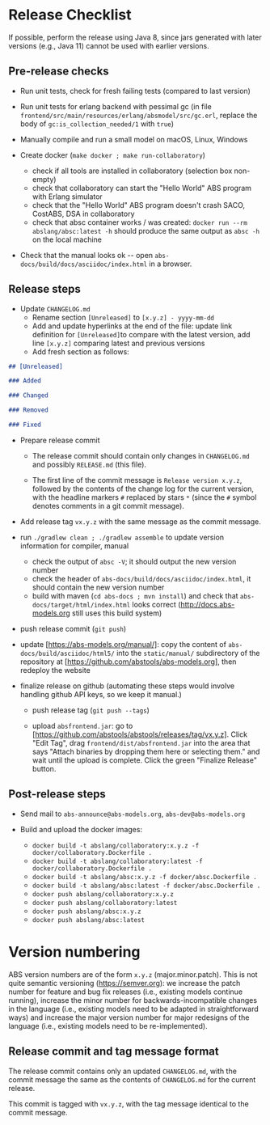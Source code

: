 # Release Checklist

If possible, perform the release using Java 8, since jars generated with later
versions (e.g., Java 11) cannot be used with earlier versions.

## Pre-release checks

- Run unit tests, check for fresh failing tests (compared to last
  version)

- Run unit tests for erlang backend with pessimal gc (in file `frontend/src/main/resources/erlang/absmodel/src/gc.erl`, replace the body of `gc:is_collection_needed/1` with `true`)

- Manually compile and run a small model on macOS, Linux, Windows

- Create docker (`make docker ; make run-collaboratory`)
  - check if all tools are installed in collaboratory (selection box non-empty)
  - check that collaboratory can start the "Hello World" ABS program with Erlang simulator
  - check that the "Hello World" ABS program doesn't crash SACO, CostABS, DSA in collaboratory
  - check that absc container works / was created: `docker run --rm abslang/absc:latest -h` should produce the same output as `absc -h` on the local machine

- Check that the manual looks ok -- open `abs-docs/build/docs/asciidoc/index.html` in a browser.

## Release steps

- Update `CHANGELOG.md`
  - Rename section `[Unreleased]` to `[x.y.z] - yyyy-mm-dd`
  - Add and update hyperlinks at the end of the file: update link
    definition for `[Unreleased]`to compare with the latest version,
    add line `[x.y.z]` comparing latest and previous versions
  - Add fresh section as follows:

```md
## [Unreleased]

### Added

### Changed

### Removed

### Fixed

```

- Prepare release commit

  - The release commit should contain only changes in `CHANGELOG.md` and possibly `RELEASE.md` (this file).

  - The first line of the commit message is `Release version
   x.y.z`, followed by the contents of the change log for the current version,
    with the headline markers `#` replaced by stars `*` (since the
    `#` symbol denotes comments in a git commit message).

- Add release tag `vx.y.z` with the same message as the commit message.

- run `./gradlew clean ; ./gradlew assemble` to update version information for
  compiler, manual
  
  - check the output of `absc -V`; it should output the new version number
  - check the header of `abs-docs/build/docs/asciidoc/index.html`, it should
    contain the new version number
  - build with maven (`cd abs-docs ; mvn install`) and check that
    `abs-docs/target/html/index.html` looks correct
    (http://docs.abs-models.org still uses this build system)

- push release commit (`git push`)

- update [https://abs-models.org/manual/]: copy the content of
    `abs-docs/build/asciidoc/html5/` into the `static/manual/` subdirectory of
    the repository at [https://github.com/abstools/abs-models.org], then
    redeploy the website

- finalize release on github (automating these steps would involve handling
  github API keys, so we keep it manual.)

  - push release tag (`git push --tags`)

  - upload `absfrontend.jar`: go to
    [https://github.com/abstools/abstools/releases/tag/vx.y.z].  Click "Edit
    Tag", drag `frontend/dist/absfrontend.jar` into the area that says "Attach
    binaries by dropping them here or selecting them." and wait until the
    upload is complete.  Click the green "Finalize Release" button.

## Post-release steps

- Send mail to `abs-announce@abs-models.org`, `abs-dev@abs-models.org`

- Build and upload the docker images:
  - `docker build -t abslang/collaboratory:x.y.z -f docker/collaboratory.Dockerfile .`
  - `docker build -t abslang/collaboratory:latest -f docker/collaboratory.Dockerfile .`
  - `docker build -t abslang/absc:x.y.z -f docker/absc.Dockerfile .`
  - `docker build -t abslang/absc:latest -f docker/absc.Dockerfile .`
  - `docker push abslang/collaboratory:x.y.z`
  - `docker push abslang/collaboratory:latest`
  - `docker push abslang/absc:x.y.z`
  - `docker push abslang/absc:latest`

# Version numbering

ABS version numbers are of the form `x.y.z` (major.minor.patch).  This
is not quite semantic versioning (https://semver.org): we increase the
patch number for feature and bug fix releases (i.e., existing models
continue running), increase the minor number for
backwards-incompatible changes in the language (i.e., existing models
need to be adapted in straightforward ways) and increase the major
version number for major redesigns of the language (i.e., existing
models need to be re-implemented).

## Release commit and tag message format

The release commit contains only an updated `CHANGELOG.md`, with the commit message the same as the contents of `CHANGELOG.md` for the current release.

This commit is tagged with `vx.y.z`, with the tag message
identical to the commit message.
